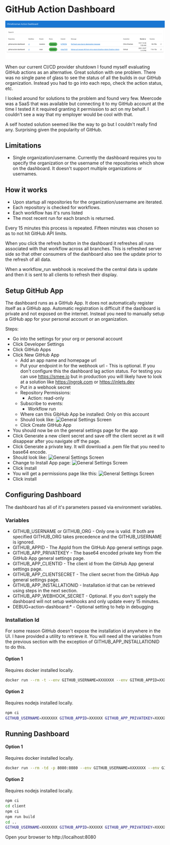 # GitHub Action Dashboard

![ScreenShot](https://github.com/ChrisKinsman/github-action-dashboard/blob/main/docs/images/ActionDashboardScreenShot.png)

When our current CI/CD provider shutdown I found myself evaluating GitHub actions as an alternative. Great solution with one problem. There was no single pane of glass to see the status of all the builds in our GitHub organization. Instead you had to go into each repo, check the action status, etc.

I looked around for solutions to the problem and found very few.  Meercode was a SaaS that was available but connecting it to my GitHub account at the time I tested it it required granting it permission to act on my behalf. I couldn't see a way that my employer would be cool with that.

A self hosted solution seemed like the way to go but I couldn't really find any.  Surprising given the popularity of GitHub.

## Limitations

* Single organization/username.  Currently the dashboard requires you to specify the organization or the username of the repositories which show on the dashboard. It doesn't support multiple organizations or usernames.

## How it works

* Upon startup all repositories for the organization/username are iterated. 
* Each repository is checked for workflows.
* Each workflow has it's runs listed 
* The most recent run for each branch is returned.

Every 15 minutes this process is repeated.  Fifteen minutes was chosen so as to not hit GitHub API limits.

When you click the refresh button in the dashboard it refreshes all runs associated with that workflow across all branches.  This is refreshed server side so that other consumers of the dashboard also see the update prior to the refresh of all data.

When a workflow_run webhook is received the the central data is update and then it is sent to all clients to refresh their display.

## Setup GitHub App

The dashboard runs as a GitHub App.  It does not automatically register itself as a GitHub app.  Automatic registration is difficult if the dashboard is private and not exposed on the internet.  Instead you need to manually setup a GitHub app for your personal account or an organization.

Steps:
* Go into the settings for your org or personal account
* Click Developer Settings
* Click GitHub Apps
* Click New GitHub App
    * Add an app name and homepage url
    * Put your endpoint in for the webhook url - This is optional. If you don't configure this the dashboard lag action status.  For testing you can use https://smee.io but in production you will likely have to look at a solution like https://ngrok.com or https://inlets.dev
    * Put in a webhook secret
    * Repository Permissions:
        * Action: read-only
    * Subscribe to events:
        * Workflow run
    * Where can this GibHub App be installed: Only on this account    
    * Should look like: ![General Settings Screen](https://github.com/ChrisKinsman/github-action-dashboard/blob/main/docs/images/ActionDashboardNewGitHubApp.png)
    * Click Create GitHub App 
* You should now be on the general settings page for the app
* Click Generate a new client secret and save off the client secret as it will disappear after you navigate off the page.
* Click Generate a private key.  It will download a .pem file that you need to base64 encode.
* Should look like: ![General Settings Screen](https://github.com/ChrisKinsman/github-action-dashboard/blob/main/docs/images/ActionDashboardGeneralSettings.png)
* Change to Install App page: ![General Settings Screen](https://github.com/ChrisKinsman/github-action-dashboard/blob/main/docs/images/ActionDashboardInstall.png)
* Click Install
* You will get a permissions page like this: ![General Settings Screen](https://github.com/ChrisKinsman/github-action-dashboard/blob/main/docs/images/ActionDashboardPermissions.png)
* Click install

## Configuring Dashboard

The dashboard has all of it's parameters passed via environment variables.

### Variables

* GITHUB_USERNAME or GITHUB_ORG - Only one is valid.  If both are specified GITHUB_ORG takes precedence and the GITHUB_USERNAME is ignored.
* GITHUB_APPID - The AppId from the GitHub App general settings page.
* GITHUB_APP_PRIVATEKEY - The base64 encoded private key from the GitHub App general settings page. 
* GITHUB_APP_CLIENTID - The client id from the GitHub App general settings page.
* GITHUB_APP_CLIENTSECRET - The client secret from the GitHub App general settings page.
* GITHUB_APP_INSTALLATIONID - Installation id that can be retrieved using steps in the next section.
* GITHUB_APP_WEBHOOK_SECRET - Optional.  If you don't supply the dashboard will not setup webhooks and only update every 15 minutes.
* DEBUG=action-dashboard:* - Optional setting to help in debugging

### Installation Id

For some reason GitHub doesn't expose the installation id anywhere in the UI. I have provided a utility to retrieve it.  You will need all the variables from the previous section with the exception of GITHUB_APP_INSTALLATIONID to do this.

#### Option 1

Requires docker installed locally.

~~~bash
docker run --rm -t --env GITHUB_USERNAME=XXXXXXX --env GITHUB_APPID=XXXXXX --env GITHUB_APP_PRIVATEKEY=XXXXXXXXXXXXXXXXXXX --env GITHUB_APP_CLIENTID=XXX.XXXXXXXXXXXXXXXX --env GITHUB_APP_CLIENTSECRET=XXXXXXXXXXXXXXXXXXXXXXXXXXXXXXX ghcr.io/chriskinsman/github-action-dashboard:edge node getinstallationid.js
~~~

#### Option 2

Requires nodejs installed locally.

~~~bash
npm ci
GITHUB_USERNAME=XXXXXXX GITHUB_APPID=XXXXXX GITHUB_APP_PRIVATEKEY=XXXXXXXXXXXXXXXXXXXXX GITHUB_APP_CLIENTID=XXX.XXXXXXXXXXXXXXXX GITHUB_APP_CLIENTSECRET=XXXXXXXXXXXXXXXXXXXXXXXXXXXXXXX node getinstallationid.js
~~~

## Running Dashboard

#### Option 1

Requires docker installed locally.

~~~bash
docker run --rm -td -p 8080:8080 --env GITHUB_USERNAME=XXXXXXX --env GITHUB_APPID=XXXXXX --env GITHUB_APP_PRIVATEKEY=XXXXXXXXXXXXXXXXXXXXXXXXXXXXX --env GITHUB_APP_CLIENTID=XXX.XXXXXXXXXXXXXXXX --env GITHUB_APP_CLIENTSECRET=XXXXXXXXXXXXXXXXXXXXXXXXXXXXXXX --env GITHUB_APP_INSTALLATIONID=XXXXXXX ghcr.io/chriskinsman/github-action-dashboard:edge node index.js
~~~

#### Option 2

Requires nodejs installed locally.

~~~bash
npm ci
cd client
npm ci
npm run build
cd ..
GITHUB_USERNAME=XXXXXXX GITHUB_APPID=XXXXXX GITHUB_APP_PRIVATEKEY=XXXXXXXXXXXXXXXXXXXXXXXXXXXXXX GITHUB_APP_CLIENTID=XXX.XXXXXXXXXXXXXXXX GITHUB_APP_CLIENTSECRET=XXXXXXXXXXXXXXXXXXXXXXXXXXXXXXX GITHUB_APP_INSTALLATIONID=XXXXXXX node index.js
~~~

Open your browser to http://localhost:8080
